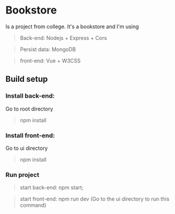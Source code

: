 # Bookstore

Is a project from college. It's a bookstore and I'm using
> Back-end: Nodejs + Express + Cors

> Persist data: MongoDB

> front-end: Vue + W3CSS


## Build setup 

### Install back-end:

Go to root directory
> npm install

### Install front-end:

Go to ui directory
> npm install

### Run project

> start back-end: npm start;

> start front-end: npm run dev (Go to the ui directory to run this command)